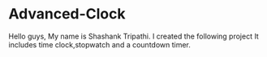 # Advanced-Clock


Hello guys,
My name is Shashank Tripathi.
I created the following project
It includes time clock,stopwatch and a countdown timer.
